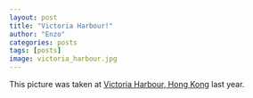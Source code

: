 ```yaml
---
layout: post
title: "Victoria Harbour!"
author: "Enzo"
categories: posts
tags: [posts]
image: victoria_harbour.jpg
---
```


This picture was taken at [Victoria Harbour, Hong Kong](https://www.google.com/maps/@22.2834458,114.1689545,17z) last year.

